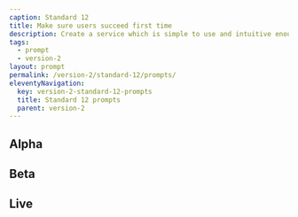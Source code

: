 ```yaml
---
caption: Standard 12
title: Make sure users succeed first time
description: Create a service which is simple to use and intuitive enough that users succeed the first time.
tags:
  - prompt
  - version-2
layout: prompt
permalink: /version-2/standard-12/prompts/
eleventyNavigation:
  key: version-2-standard-12-prompts
  title: Standard 12 prompts
  parent: version-2
---
```


## Alpha

## Beta

## Live
